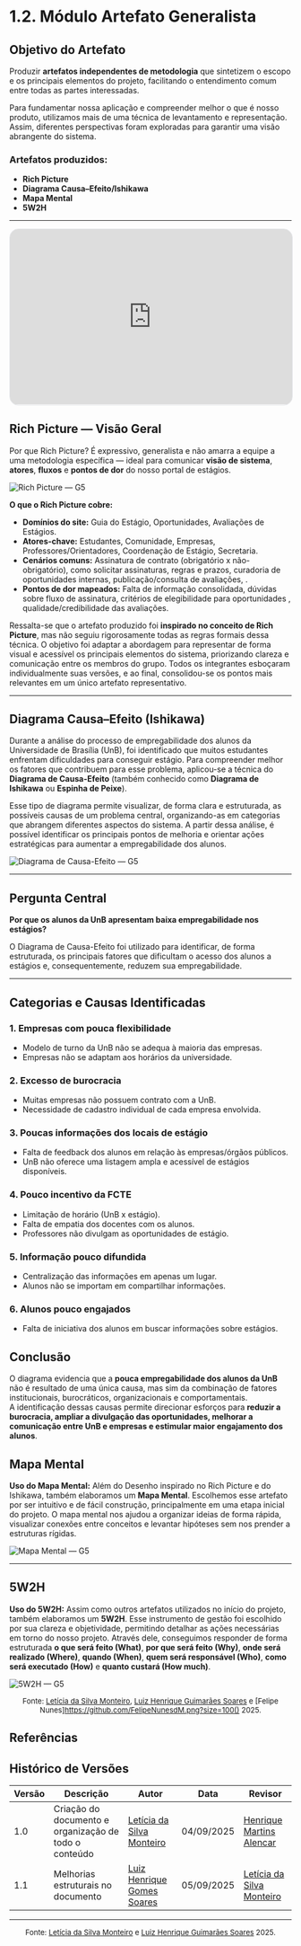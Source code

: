 # 1.2. Módulo Artefato Generalista

## Objetivo do Artefato

Produzir **artefatos independentes de metodologia** que sintetizem o escopo e os principais elementos do projeto, facilitando o entendimento comum entre todas as partes interessadas.

Para fundamentar nossa aplicação e compreender melhor o que é nosso produto, utilizamos mais de uma técnica de levantamento e representação. Assim, diferentes perspectivas foram exploradas para garantir uma visão abrangente do sistema.

### Artefatos produzidos:
- **Rich Picture**  
- **Diagrama Causa–Efeito/Ishikawa**  
- **Mapa Mental**
- **5W2H**



---
<div style="position: relative; width: 100%; max-width: 1100px; padding-bottom: 62%; height: 0; margin: 0 auto; border: 1px solid #e5e7eb; border-radius: 16px; overflow: hidden;">
  <iframe 
    src="https://miro.com/app/board/uXjVJNoiQ50=/" 
    frameborder="0" 
    allowfullscreen 
    style="position: absolute; top:0; left:0; width:100%; height:100%;">
  </iframe>
</div>



## Rich Picture — Visão Geral 

Por que Rich Picture? É expressivo, generalista e não amarra a equipe a uma metodologia específica — ideal para comunicar **visão de sistema**, **atores**, **fluxos** e **pontos de dor** do nosso portal de estágios.

![Rich Picture — G5](../../assets/imgs/RichPicture.jpg)

__O que o Rich Picture cobre:__

- **Domínios do site:** Guia do Estágio, Oportunidades, Avaliações de Estágios.  
- **Atores-chave:** Estudantes, Comunidade, Empresas, Professores/Orientadores, Coordenação de Estágio, Secretaria.  
- **Cenários comuns:** Assinatura de contrato (obrigatório x não-obrigatório), como solicitar assinaturas, regras e prazos, curadoria de oportunidades internas, publicação/consulta de avaliações, .  
- **Pontos de dor mapeados:** Falta de informação consolidada, dúvidas sobre fluxo de assinatura, critérios de elegibilidade para oportunidades , qualidade/credibilidade das avaliações.

Ressalta-se que o artefato produzido foi **inspirado no conceito de Rich Picture**, mas não seguiu rigorosamente todas as regras formais dessa técnica. O objetivo foi adaptar a abordagem para representar de forma visual e acessível os principais elementos do sistema, priorizando clareza e comunicação entre os membros do grupo. Todos os integrantes esboçaram individualmente suas versões, e ao final, consolidou-se os pontos mais relevantes em um único artefato representativo.

---

## Diagrama Causa–Efeito (Ishikawa)

Durante a análise do processo de empregabilidade dos alunos da Universidade de Brasília (UnB), foi identificado que muitos estudantes enfrentam dificuldades para conseguir estágio. Para compreender melhor os fatores que contribuem para esse problema, aplicou-se a técnica do **Diagrama de Causa-Efeito** (também conhecido como **Diagrama de Ishikawa** ou **Espinha de Peixe**).

Esse tipo de diagrama permite visualizar, de forma clara e estruturada, as possíveis causas de um problema central, organizando-as em categorias que abrangem diferentes aspectos do sistema. A partir dessa análise, é possível identificar os principais pontos de melhoria e orientar ações estratégicas para aumentar a empregabilidade dos alunos.


![Diagrama de Causa-Efeito — G5](../../assets/imgs/G5_ARQDSW_1.jpg)

---

## Pergunta Central
**Por que os alunos da UnB apresentam baixa empregabilidade nos estágios?**

O Diagrama de Causa-Efeito foi utilizado para identificar, de forma estruturada, os principais fatores que dificultam o acesso dos alunos a estágios e, consequentemente, reduzem sua empregabilidade.

---

## Categorias e Causas Identificadas

### 1. Empresas com pouca flexibilidade
- Modelo de turno da UnB não se adequa à maioria das empresas.  
- Empresas não se adaptam aos horários da universidade.  

### 2. Excesso de burocracia
- Muitas empresas não possuem contrato com a UnB.  
- Necessidade de cadastro individual de cada empresa envolvida.  

### 3. Poucas informações dos locais de estágio
- Falta de feedback dos alunos em relação às empresas/órgãos públicos.  
- UnB não oferece uma listagem ampla e acessível de estágios disponíveis.  

### 4. Pouco incentivo da FCTE
- Limitação de horário (UnB x estágio).  
- Falta de empatia dos docentes com os alunos.  
- Professores não divulgam as oportunidades de estágio.  

### 5. Informação pouco difundida
- Centralização das informações em apenas um lugar.  
- Alunos não se importam em compartilhar informações.  

### 6. Alunos pouco engajados
- Falta de iniciativa dos alunos em buscar informações sobre estágios.  

## Conclusão
O diagrama evidencia que a **pouca empregabilidade dos alunos da UnB** não é resultado de uma única causa, mas sim da combinação de fatores institucionais, burocráticos, organizacionais e comportamentais.  
A identificação dessas causas permite direcionar esforços para **reduzir a burocracia, ampliar a divulgação das oportunidades, melhorar a comunicação entre UnB e empresas e estimular maior engajamento dos alunos**.



## Mapa Mental 



**Uso do Mapa Mental:** Além do Desenho inspirado no Rich Picture e do Ishikawa, também elaboramos um **Mapa Mental**. Escolhemos esse artefato por ser intuitivo e de fácil construção, principalmente em uma etapa inicial do projeto. O mapa mental nos ajudou a organizar ideias de forma rápida, visualizar conexões entre conceitos e levantar hipóteses sem nos prender a estruturas rígidas.

![Mapa Mental — G5](../../assets/imgs/MapaMental.png)


---

## 5W2H



**Uso do 5W2H:** Assim como outros artefatos utilizados no início do projeto, também elaboramos um **5W2H**. Esse instrumento de gestão foi escolhido por sua clareza e objetividade, permitindo detalhar as ações necessárias em torno do nosso projeto. Através dele, conseguimos responder de forma estruturada **o que será feito (What)**, **por que será feito (Why)**, **onde será realizado (Where)**, **quando (When)**, **quem será responsável (Who)**, **como será executado (How)** e **quanto custará (How much)**.  


![5W2H — G5](../../assets/imgs/5W2H.jpg)

<font size="2"><p style="text-align: center">Fonte: [Letícia da Silva Monteiro](https://github.com/leticiamonteiroo), [Luiz Henrique Guimarães Soares](https://github.com/luizh-gsoares) e [Felipe Nunes]https://github.com/FelipeNunesdM.png?size=100() 2025.</p></font>

  
## Referências



## Histórico de Versões

| Versão | Descrição | Autor | Data | Revisor |
|--------|-------------------------------------------------------------|------------------------------------------|------------|------------------------------------------|
| 1.0    | Criação do documento e organização de todo o conteúdo       | [Letícia da Silva Monteiro](https://github.com/leticiamonteiroo) | 04/09/2025 | [Henrique Martins Alencar](https://github.com/henryqma) |
| 1.1    | Melhorias estruturais no documento                         | [Luiz Henrique Gomes Soares](https://github.com/luizh-gsoares)    | 05/09/2025 | [Letícia da Silva Monteiro](https://github.com/leticiamonteiroo) |

---


<font size="2"><p style="text-align: center">Fonte: [Letícia da Silva Monteiro](https://github.com/leticiamonteiroo) e [Luiz Henrique Guimarães Soares](https://github.com/luizh-gsoares) 2025.</p></font>
